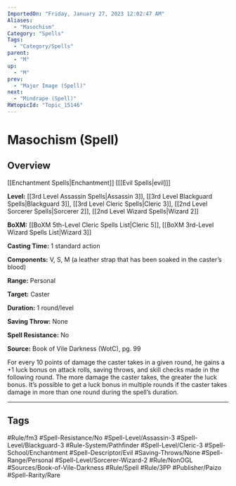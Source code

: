 ```yaml
---
ImportedOn: "Friday, January 27, 2023 12:02:47 AM"
Aliases:
  - "Masochism"
Category: "Spells"
Tags:
  - "Category/Spells"
parent:
  - "M"
up:
  - "M"
prev:
  - "Major Image (Spell)"
next:
  - "Mindrape (Spell)"
RWtopicId: "Topic_15146"
---
```

# Masochism (Spell)
## Overview
[[Enchantment Spells|Enchantment]] \[[[Evil Spells|evil]]]

**Level:** [[3rd Level Assassin Spells|Assassin 3]], [[3rd Level Blackguard Spells|Blackguard 3]], [[3rd Level Cleric Spells|Cleric 3]], [[2nd Level Sorcerer Spells|Sorcerer 2]], [[2nd Level Wizard Spells|Wizard 2]]

**BoXM:** [[BoXM 5th-Level Cleric Spells List|Cleric 5]], [[BoXM 3rd-Level Wizard Spells List|Wizard 3]]

**Casting Time:** 1 standard action

**Components:** V, S, M (a leather strap that has been soaked in the caster’s blood)

**Range:** Personal

**Target:** Caster

**Duration:** 1 round/level

**Saving Throw:** None

**Spell Resistance:** No

**Source:** Book of Vile Darkness (WotC), pg. 99

For every 10 points of damage the caster takes in a given round, he gains a +1 luck bonus on attack rolls, saving throws, and skill checks made in the following round. The more damage the caster takes, the greater the luck bonus. It’s possible to get a luck bonus in multiple rounds if the caster takes damage in more than one round during the spell’s duration.


---
## Tags
#Rule/fm3 #Spell-Resistance/No #Spell-Level/Assassin-3 #Spell-Level/Blackguard-3 #Rule-System/Pathfinder #Spell-Level/Cleric-3 #Spell-School/Enchantment #Spell-Descriptor/Evil #Saving-Throws/None #Spell-Range/Personal #Spell-Level/Sorcerer-Wizard-2 #Rule/NonOGL #Sources/Book-of-Vile-Darkness #Rule/Spell #Rule/3PP #Publisher/Paizo #Spell-Rarity/Rare

